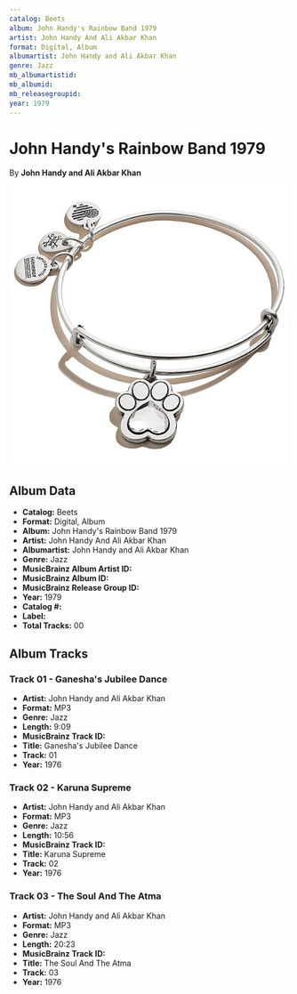 ```yaml
---
catalog: Beets
album: John Handy's Rainbow Band 1979
artist: John Handy And Ali Akbar Khan
format: Digital, Album
albumartist: John Handy and Ali Akbar Khan
genre: Jazz
mb_albumartistid: 
mb_albumid: 
mb_releasegroupid: 
year: 1979
---
```


# John Handy's Rainbow Band 1979

By **John Handy and Ali Akbar Khan**

![](../../assets/beetscovers/John_Handy_And_Ali_Akbar_Khan-John_Handys_Rainbow_Band_1979.jpg)

## Album Data

- **Catalog:** Beets
- **Format:** Digital, Album
- **Album:** John Handy's Rainbow Band 1979
- **Artist:** John Handy And Ali Akbar Khan
- **Albumartist:** John Handy and Ali Akbar Khan
- **Genre:** Jazz
- **MusicBrainz Album Artist ID:** [](https://musicbrainz.org/artist/)
- **MusicBrainz Album ID:** [](https://musicbrainz.org/release/)
- **MusicBrainz Release Group ID:** [](https://musicbrainz.org/release-group/)
- **Year:** 1979
- **Catalog #:** 
- **Label:** 
- **Total Tracks:** 00

## Album Tracks

### Track 01 - Ganesha's Jubilee Dance

- **Artist:** John Handy and Ali Akbar Khan
- **Format:** MP3
- **Genre:** Jazz
- **Length:** 9:09
- **MusicBrainz Track ID:** [](https://musicbrainz.org/recording/)
- **Title:** Ganesha's Jubilee Dance
- **Track:** 01
- **Year:** 1976

### Track 02 - Karuna Supreme

- **Artist:** John Handy and Ali Akbar Khan
- **Format:** MP3
- **Genre:** Jazz
- **Length:** 10:56
- **MusicBrainz Track ID:** [](https://musicbrainz.org/recording/)
- **Title:** Karuna Supreme
- **Track:** 02
- **Year:** 1976

### Track 03 - The Soul And The Atma

- **Artist:** John Handy and Ali Akbar Khan
- **Format:** MP3
- **Genre:** Jazz
- **Length:** 20:23
- **MusicBrainz Track ID:** [](https://musicbrainz.org/recording/)
- **Title:** The Soul And The Atma
- **Track:** 03
- **Year:** 1976

